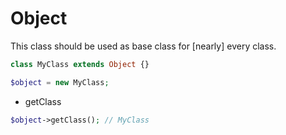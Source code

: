 # Object

This class should be used as base class for [nearly] every class.

```php
class MyClass extends Object {}

$object = new MyClass;
```

- getClass
```php
$object->getClass(); // MyClass
```
